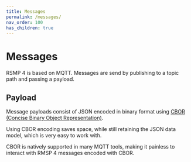 ```yaml
---
title: Messages
permalink: /messages/
nav_order: 100
has_children: true
---
```


# Messages
RSMP 4 is based on MQTT. Messages are  send by publishing to a topic path and passing a payload.


## Payload
Message payloads consist of JSON encoded in binary format using [CBOR (Concise Binary Object Representation)](https://cbor.io).

Using CBOR encoding saves space, while still retaining the JSON data model, which is very easy to work with.

CBOR is natively supported in many MQTT tools, making it painless to interact with RMSP 4 messages encoded with CBOR. 
